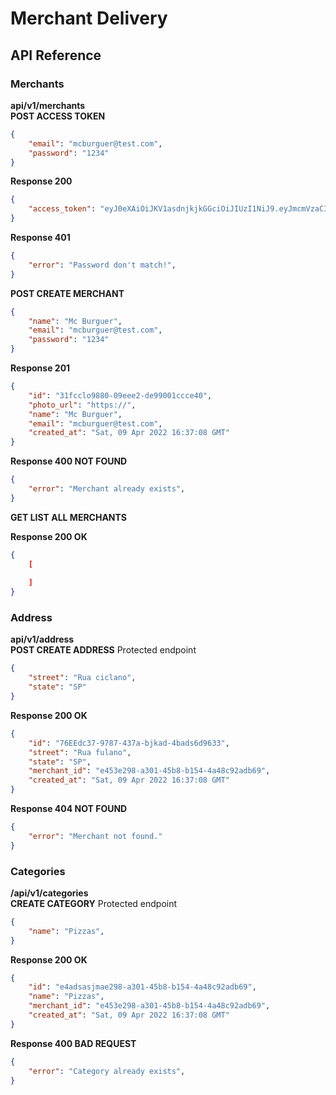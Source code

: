 # Merchant Delivery 

## API Reference

### Merchants
__api/v1/merchants__ <br>
__POST ACCESS TOKEN__
```json
{
    "email": "mcburguer@test.com",
	"password": "1234"
}
```
__Response 200__
```json
{
  	"access_token": "eyJ0eXAiOiJKV1asdnjkjkGGciOiJIUzI1NiJ9.eyJmcmVzaCI6ZmFsc2UsImlhdCI6MTY0OTQzNzgyMSwianRpIjoiZWFhZDJjNzktMjRiNy00MDc2LWE2YzgtMzA5MzllMGJiMjJkIiwidHlwZSI6ImFjY2VzcyIsInN1YiI6ImU0NTNlMjk4LWEzMDEtNDViOC1iMTU0LTRhNDhjOTJhZGI2OSIsIm5iZiI6MTY0OTQzNzgyMSwiZXhwIjoxNjQ5jEreA1q0XkChMeAGg"
}
```
__Response 401__
```json
{
    "error": "Password don't match!",
}
```

__POST CREATE MERCHANT__
```json
{
    "name": "Mc Burguer",
    "email": "mcburguer@test.com",
	"password": "1234"
}
```
__Response 201__
```json
{
    "id": "31fcclo9880-09eee2-de99001ccce40",
    "photo_url": "https://",
    "name": "Mc Burguer",
    "email": "mcburguer@test.com",
    "created_at": "Sat, 09 Apr 2022 16:37:08 GMT"
}
```
__Response 400 NOT FOUND__
```json
{
    "error": "Merchant already exists",
}
```

__GET LIST ALL MERCHANTS__

__Response 200 OK__
```json
{  
    [
        
    ]
}
```

### Address
__api/v1/address__ <br>
__POST CREATE ADDRESS__
Protected endpoint
```json
{
	"street": "Rua ciclano",
	"state": "SP"
}
```
__Response 200 OK__
```json
{
    "id": "76EEdc37-9787-437a-bjkad-4bads6d9633",
	"street": "Rua fulano",
	"state": "SP",
	"merchant_id": "e453e298-a301-45b8-b154-4a48c92adb69",
    "created_at": "Sat, 09 Apr 2022 16:37:08 GMT"
}
```
__Response 404 NOT FOUND__
```json
{
    "error": "Merchant not found."
}
```

### Categories
__/api/v1/categories__ <br>
__CREATE CATEGORY__
Protected endpoint
```json
{
	"name": "Pizzas",
}
```
__Response 200 OK__
```json
{
    "id": "e4adsasjmae298-a301-45b8-b154-4a48c92adb69",
	"name": "Pizzas",
	"merchant_id": "e453e298-a301-45b8-b154-4a48c92adb69",
    "created_at": "Sat, 09 Apr 2022 16:37:08 GMT"
}
```
__Response 400 BAD REQUEST__
```json
{
    "error": "Category already exists",
}
```